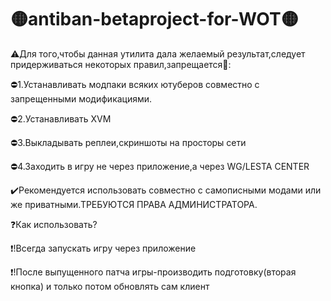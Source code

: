 # 🟡antiban-betaproject-for-WOT🟡

⚠️Для того,чтобы данная утилита дала желаемый результат,следует придерживаться некоторых правил,запрещается🚫:

⛔️1.Устанавливать модпаки всяких ютуберов совместно с запрещенными модификациями.

⛔️2.Устанавливать XVM

⛔️3.Выкладывать реплеи,скриншоты на просторы сети

⛔️4.Заходить в игру не через приложение,а через WG/LESTA CENTER

✔️Рекомендуется использовать совместно с самописными модами или же приватными.ТРЕБУЮТСЯ ПРАВА АДМИНИСТРАТОРА.

❓️Как использовать?

❗️!Всегда запускать игру через приложение

❗️!После выпущенного патча игры-производить подготовку(вторая кнопка) и только потом обновлять сам клиент
